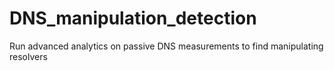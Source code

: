 # DNS_manipulation_detection
Run advanced analytics on passive DNS measurements to find manipulating resolvers 
